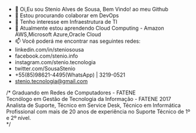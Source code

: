 - 👋 Oi,Eu sou Stenio Alves de Sousa, Bem Vindo! ao meu Github
- 💞️ Estou procurando colaborar em DevOps
- 👀 Tenho interesse em Infraestrutura de TI
- 🌱 Atualmente estou aprendendo Cloud Computing - Amazon AWS,Microsoft Azure,Oracle Cloud 
- 📫 Você poderá me encontrar nas seguintes redes:
-  linkedin.com/in/steniosousa
-  facebook.com/stenio.info
-  instagram.com/stenio.tecnologia
-  twitter.com/SousaStenio
-  +55(85)98621-4495(WhatsApp) | 3219-0521  
-  stenio.tecnologia@gmail.com

<html>
 
 <body>
  /* Graduando em Redes de Computadores - FATENE <br/>
     Tecnólogo em Gestão de Tecnologia da Informação - FATENE 2017 <br/>
     Analista de Suporte, Técnico em Service Desk, Técnico em Informática <br/>
     Profissional com mais de 20 anos de experiência no Suporte Técnico de 1º e 2º nível. <br/>
        */ 
 </body>
</html>

